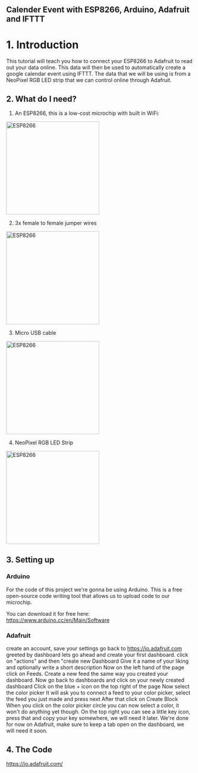 ## Calender Event with ESP8266, Arduino, Adafruit and IFTTT

# 1. Introduction

This tutorial will teach you how to connect your ESP8266 to Adafruit to read out your data online. This data will then be used to automatically create a google calendar event using IFTTT. The data that we will be using is from a NeoPixel RGB LED strip that we can control online through Adafruit.

## 2. What do I need?

1. An ESP8266, this is a low-cost microchip with built in WiFi:

<img src="https://gloimg.gbtcdn.com/gb/pdm-product-pic/Electronic/2017/06/13/goods-img/1501699031787010991.jpg" alt="ESP8266" width="250px">

2. 3x female to female jumper wires

<img src="https://cdn.sparkfun.com//assets/parts/9/6/1/4/12796-00.jpg" alt="ESP8266" width="250px">

3. Micro USB cable

<img src="https://images-na.ssl-images-amazon.com/images/I/81Ays2GXOPL._SX569_.jpg" alt="ESP8266" width="250px">

4. NeoPixel RGB LED Strip

<img src="https://cdn-shop.adafruit.com/1200x900/2561-00.jpg" alt="ESP8266" width="250px">

## 3. Setting up

### Arduino

For the code of this project we're gonna be using Arduino. This is a free open-source code writing tool that allows us to upload code to our microchip.

You can download it for free here: https://www.arduino.cc/en/Main/Software

### Adafruit

create an account, save your settings go back to https://io.adafruit.com
greeted by dashboard lets go ahead and create your first dashboard.
click on "actions" and then "create new Dashboard
Give it a name of your liking and optionally write a short description
Now on the left hand of the page click on Feeds.
Create a new feed the same way you created your dashboard.
Now go back to dashboards and click on your newly created dashboard
Click on the blue + icon on the top right of the page
Now select the color picker
It will ask you to connect a feed to your color picker, select the feed you just made and press next
After that click on Create Block
When you click on the color picker circle you can now select a color, it won't do anything yet though.
On the top right you can see a little key icon, press that and copy your key somewhere, we will need it later.
We're done for now on Adafruit, make sure to keep a tab open on the dashboard, we will need it soon.

## 4. The Code


https://io.adafruit.com/
